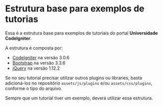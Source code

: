 # Estrutura base para exemplos de tutorias

Essa é a estrutura base para exemplos de tutoriais do portal **Universidade CodeIgniter**.

A estrutura é composta por:

- [CodeIgniter](http://codeigniter.com) na versão 3.0.6
- [Bootstrap](http://getbootstrap.com) na versão 3.3.6
- [jQuery](http://jquery.com) na versão 1.12.2

Se no seu tutorial precisar utilizar outros plugins ou libraries, basta adicioná-los no repositório `assets/js/plugins` e/ou `assets/css/plugins`, conforme o tipo do arquivo.

Sempre que um tutorial tiver um exemplo, deverá utilizar essa estrutura.
